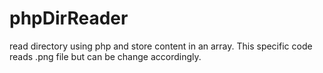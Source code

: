 # phpDirReader
read directory using php and store content in an array. This specific code reads .png file but can be change accordingly.
